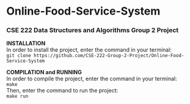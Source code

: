 # Online-Food-Service-System
### CSE 222 Data Structures and Algorithms Group 2 Project

**INSTALLATION**  
In order to install the project, enter the command in your terminal:  
`git clone https://github.com/CSE-222-Group-2-Project/Online-Food-Service-System`

**COMPILATION and RUNNING**   
In order to compile the project, enter the command in your terminal:    
`make`    
Then, enter the command to run the project:   
`make run`  

